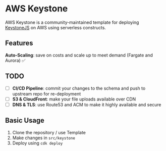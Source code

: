 # AWS Keystone

AWS Keystone is a community-maintained template for deploying [KeystoneJS](https://keystonejs.com/) on AWS using serverless constructs.

## Features
**Auto-Scaling**: save on costs and scale up to meet demand (Fargate and Aurora) ✅

## TODO
- [ ] **CI/CD Pipeline**: commit your changes to the schema and push to upstream repo for re-deployment
- [ ] **S3 & CloudFront**: make your file uploads available over CDN
- [ ] **DNS & TLS**: use Route53 and ACM to make it highly available and secure

## Basic Usage

1. Clone the repository / use Template
2. Make changes in `src/keystone`
3. Deploy using `cdk deploy`
